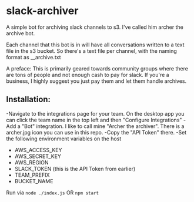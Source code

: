 # slack-archiver

A simple bot for archiving slack channels to s3. I've called him archer the archive bot.

Each channel that this bot is in will have all conversations written to a text file in the s3 bucket. So there's a text file per channel, with the naming format as <Team Prefix>_<Channel Name>_archive.txt

A preface: This is primarily geared towards community groups where there are tons of people and not enough cash to pay for slack. If you're a business, I highly suggest you just pay them and let them handle archives.

## Installation:

-Navigate to the integrations page for your team. On the desktop app you can click the team name in the top left and then "Configure Integrations"
-Add a "Bot" integration. I like to call mine "Archer the archiver". There is a archer.jpg icon you can use in this repo.
-Copy the "API Token" there.
-Set the following environment variables on the host
  - AWS_ACCESS_KEY
  - AWS_SECRET_KEY
  - AWS_REGION
  - SLACK_TOKEN (this is the API Token from earlier)
  - TEAM_PREFIX
  - BUCKET_NAME

Run via `node ./index.js` OR `npm start`
